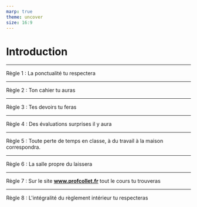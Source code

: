 ```yaml
---
marp: true
theme: uncover
size: 16:9
---
```

<!-- paginate: true -->

# Introduction 

---

Règle 1 : La ponctualité tu respectera

---

Règle 2 : Ton cahier tu auras

---

Règle 3 : Tes devoirs tu feras

---

Règle 4 : Des évaluations surprises il y aura

---

Règle 5 : Toute perte de temps en classe, à du travail à la maison correspondra.

---

Règle 6 : La salle propre du laissera

---

Règle 7 : Sur le site **www.profcollet.fr** tout le cours tu trouveras

---

Règle 8 : L'intégralité du règlement intérieur tu respecteras